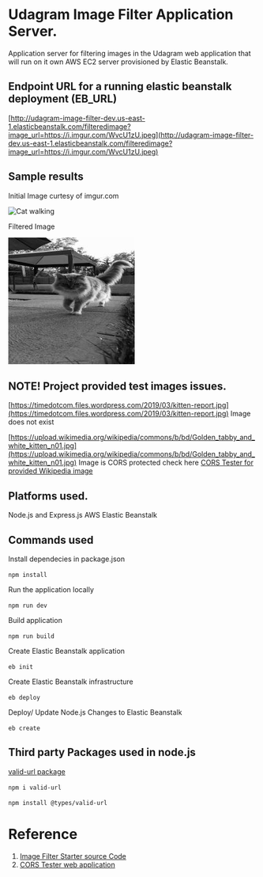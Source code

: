 # Udagram Image Filter Application Server.
Application server for filtering images in the Udagram web application that will run on it own AWS EC2 server provisioned by Elastic Beanstalk.

## Endpoint URL for a running elastic beanstalk deployment (EB_URL)
[http://udagram-image-filter-dev.us-east-1.elasticbeanstalk.com/filteredimage?image_url=https://i.imgur.com/WvcU1zU.jpeg](http://udagram-image-filter-dev.us-east-1.elasticbeanstalk.com/filteredimage?image_url=https://i.imgur.com/WvcU1zU.jpeg)

## Sample results
Initial Image curtesy of imgur.com

![Cat walking](https://i.imgur.com/WvcU1zU.jpeg)


Filtered Image

![Filtered cat image](images/filteredimage.jpg)


## NOTE! Project provided test images issues.
[https://timedotcom.files.wordpress.com/2019/03/kitten-report.jpg](https://timedotcom.files.wordpress.com/2019/03/kitten-report.jpg)
Image does not exist

[https://upload.wikimedia.org/wikipedia/commons/b/bd/Golden_tabby_and_white_kitten_n01.jpg](https://upload.wikimedia.org/wikipedia/commons/b/bd/Golden_tabby_and_white_kitten_n01.jpg) Image is CORS protected check here [CORS Tester for provided Wikipedia image](https://cors-test.codehappy.dev/?url=https%3A%2F%2Fupload.wikimedia.org%2Fwikipedia%2Fcommons%2Fb%2Fbd%2FGolden_tabby_and_white_kitten_n01.jpg&method=get)

## Platforms used.
Node.js and Express.js
AWS Elastic Beanstalk

## Commands used
Install dependecies in package.json

```npm install```

Run the application locally

```npm run dev```

Build application

```npm run build```

Create Elastic Beanstalk application 

```eb init```

Create Elastic Beanstalk infrastructure

```eb deploy```

Deploy/ Update Node.js Changes to Elastic Beanstalk

```eb create```

## Third party Packages used in node.js
[valid-url package](https://www.npmjs.com/package/valid-url)

```npm i valid-url```

```npm install @types/valid-url```

# Reference
1. [Image Filter Starter source Code](https://github.com/udacity/cloud-developer/tree/master/course-02/project/image-filter-starter-code)
2. [CORS Tester web application](https://cors-test.codehappy.dev)
